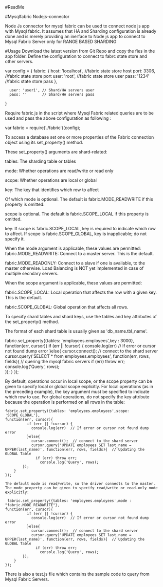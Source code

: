 #ReadMe

#Mysqlfabric Nodejs-connector

Node Js connector for mysql fabric can be used to connect node js app with Mysql fabric. It assumes that HA and Sharding configuration is already done and is merely providing an inerface to Node js app to connect to Mysql Fabric Server only for RANGE BASED SHARDING

#Usage
Download the latest version from Git Repo and copy the fies in the app folder. 
Define the configuration to connect to fabrc state store and other servers.

var config = {
      fabric: {
        host: 'localhost', //fabric state store host
        port: 3306,   //fabric state store port
        user: 'root', //fabric state store user
        pass: '1234'  //fabric state store pass
      },

      user: 'user1', // Shard/HA servers user
      pass: ''       // Shard/HA servers pass

}



Require fabric.js in the script where Mysql Fabric related queries are to be used and pass the above configuration as following :

var fabric = require('./fabric')(config);

To access a database set one or more properties of the Fabric connection object using its set_property() method.

These set_property() arguments are shard-related:

tables: The sharding table or tables

mode: Whether operations are read/write or read only

scope: Whether operations are local or global

key: The key that identifies which row to affect

Of which 
mode is optional. The default is fabric.MODE_READWRITE if this property is omitted.

scope is optional. The default is fabric.SCOPE_LOCAL if this property is omitted.

key: If scope is fabric.SCOPE_LOCAL, key is required to indicate which row to affect. If scope is fabric.SCOPE_GLOBAL, key is inapplicable; do not specify it.

When the mode argument is applicable, these values are permitted:
fabric.MODE_READWRITE: Connect to a master server. This is the default.

fabric.MODE_READONLY: Connect to a slave if one is available, to the master otherwise. Load Balancing is NOT yet implemented in case of multiple secndary servers.

When the scope argument is applicable, these values are permitted:

fabric.SCOPE_LOCAL: Local operation that affects the row with a given key. This is the default.

fabric.SCOPE_GLOBAL: Global operation that affects all rows.

To specify shard tables and shard keys, use the tables and key attributes of the set_property() method.

The format of each shard table is usually given as 'db_name.tbl_name'.

fabric.set_property({tables: 'employees.employees',key : 3000},
  function(err, cursor){
            if (err || !cursor) {
              console.log(err)  // If error or cursor not found dump error
            }else{
              cursor.connect();  // connect to the shard server
              cursor.query('SELECT * from employees.employees', function(err, rows, fields){  // quering the mysql fabric servers
                if (err) throw err; 
                  console.log('Query', rows);  
          });
      }
  });


  By default, operations occur in local scope, or the scope property can be given to specify local or global scope explicitly. For local operations (as in the preceding example), the key argument must be specified to indicate which row to use. For global operations, do not specify the key attribute because the operation is performed on all rows in the table:

    fabric.set_property({tables: 'employees.employees',scope: 'SCOPE_GLOBAL'},
    function(err, cursor){
              if (err || !cursor) {
                console.log(err)  // If error or cursor not found dump error
              }else{
                cursor.connect();  // connect to the shard server
                cursor.query('UPDATE employees SET last_name = UPPER(last_name)', function(err, rows, fields){  // Updating the GLOBAL Table
                  if (err) throw err; 
                    console.log('Query', rows);  
            });
        }
    });

    The default mode is read/write, so the driver connects to the master. The mode property can be given to specify read/write or read-only mode explicitly:

     fabric.set_property({tables: 'employees.employees',mode : "fabric.MODE_READWRITE"},
    function(err, cursor){
              if (err || !cursor) {
                console.log(err)  // If error or cursor not found dump error
              }else{
                cursor.connect();  // connect to the shard server
                cursor.query('UPDATE employees SET last_name = UPPER(last_name)', function(err, rows, fields){  // Updating the GLOBAL Table
                  if (err) throw err; 
                    console.log('Query', rows);  
            });
        }
    });

There is also a test.js file which contains the sample code to query from Mysql Fabric Servers.
